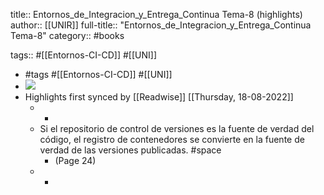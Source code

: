 title:: Entornos_de_Integracion_y_Entrega_Continua Tema-8 (highlights)
author:: [[UNIR]]
full-title:: "Entornos_de_Integracion_y_Entrega_Continua Tema-8"
category:: #books

tags:: #[[Entornos-CI-CD]] #[[UNI]]

- #tags #[[Entornos-CI-CD]] #[[UNI]]
- ![](https://readwise-assets.s3.amazonaws.com/media/uploaded_book_covers/profile_22942/435728cc-c310-465b-a48f-ec84ca431ab8.jpg)
- Highlights first synced by [[Readwise]] [[Thursday, 18-08-2022]]
	- -
	- Si el repositorio de control de versiones es la fuente de verdad del código, el registro de contenedores se convierte en la fuente de verdad de las versiones publicadas. #space
		- (Page 24)
	- -